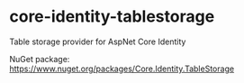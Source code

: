 # core-identity-tablestorage
Table storage provider for AspNet Core Identity

NuGet package: https://www.nuget.org/packages/Core.Identity.TableStorage
